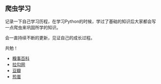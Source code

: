 ## 爬虫学习

记录一下自己学习历程，在学习Python的时候，学过了基础的知识后大家都会写一点爬虫来巩固所学的知识。

会一直持续不断的更新，见证自己的成长过程。

共勉！

* [糗事百科](https://github.com/rickyyangrui/Spider_learn/tree/master/%E7%88%AC%E8%99%AB%E9%A1%B9%E7%9B%AE%E6%BA%90%E7%A0%81/%E7%B3%97%E4%BA%8B%E7%99%BE%E7%A7%91 "悬浮显示")
* [拉勾网](https://github.com/rickyyangrui/Spider_learn/tree/master/%E7%88%AC%E8%99%AB%E9%A1%B9%E7%9B%AE%E6%BA%90%E7%A0%81/lagou_spider "悬浮显示")
* [豆瓣](https://github.com/rickyyangrui/Spider_learn/tree/master/%E7%88%AC%E8%99%AB%E9%A1%B9%E7%9B%AE%E6%BA%90%E7%A0%81/douban_spider)
* [煎蛋](https://github.com/rickyyangrui/Spider_learn/tree/master/%E7%88%AC%E8%99%AB%E9%A1%B9%E7%9B%AE%E6%BA%90%E7%A0%81/jandan_spider)
